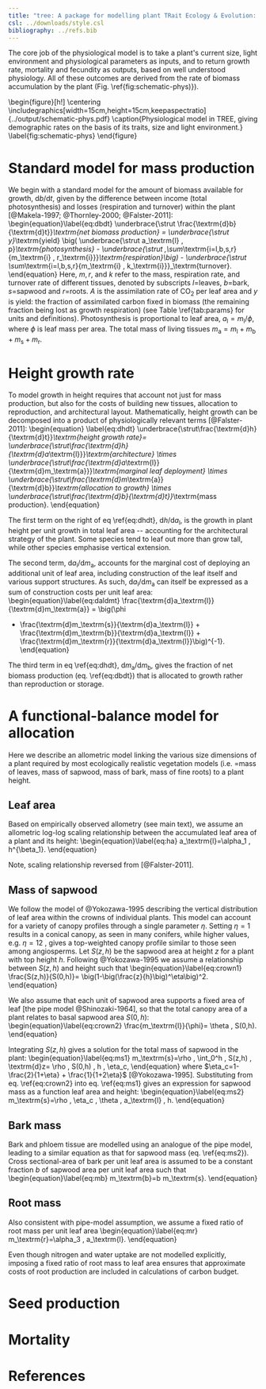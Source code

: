 ```yaml
---
title: "tree: A package for modelling plant TRait Ecology & Evolution: _Plant physiological model_"
csl: ../downloads/style.csl
bibliography: ../refs.bib
---
```


The core job of the physiological model is to take a plant's current size, light
environment and physiological parameters as inputs, and to return growth rate,
mortality and fecundity as outputs, based on well understood physiology. All of these 
outcomes are derived from the rate of biomass accumulation by the plant (Fig. \ref{fig:schematic-phys)}).

\begin{figure}[h!]
\centering
\includegraphics[width=15cm,height=15cm,keepaspectratio]{../output/schematic-phys.pdf}
\caption{Physiological model in TREE, giving 
demographic rates on the basis of its traits, size and light environment.}
\label{fig:schematic-phys}
\end{figure}


# Standard model for mass production

We begin with a standard model for the amount of biomass available for
growth, $\textrm{d}b / \textrm{d}t$, given by the difference between income
(total photosynthesis) and losses (respiration and turnover) within the
plant [@Makela-1997; @Thornley-2000; @Falster-2011]:
\begin{equation}\label{eq:dbdt}
\underbrace{\strut \frac{\textrm{d}b}{\textrm{d}t}}_\textrm{net biomass production}
  = \underbrace{\strut y}_\textrm{yield}
    \big( \underbrace{\strut a_\textrm{l} \, p}_\textrm{photosynthesis} -
     \underbrace{\strut \,\sum_\textrm{i=l,b,s,r}{m_\textrm{i} \, r_\textrm{i}}}_\textrm{respiration}\big)
    - \underbrace{\strut \sum_\textrm{i=l,b,s,r}{m_\textrm{i} \, k_\textrm{i}}}_\textrm{turnover}.
\end{equation}
Here, $m,r$, and $k$ refer to the mass, respiration rate, and
turnover rate of different tissues, denoted by subscripts $l$=leaves,
$b$=bark, $s$=sapwood and $r$=roots. $A$ is the assimilation
rate of CO$_2$ per leaf area and $y$ is yield: the fraction of
assimilated carbon fixed in biomass (the remaining fraction being lost
as growth respiration) (see Table \ref{tab:params} for units and
definitions). Photosynthesis is proportional to leaf area,
$a_\textrm{l} = m_\textrm{l} / \phi$, where $\phi$ is leaf mass per area.
The total mass of living tissues $m_\textrm{a}=m_\textrm{l}+m_\textrm{b}+m_\textrm{s}+m_\textrm{r}.$

# Height growth rate 

To model growth in  height requires that account not just for mass production, but also for the costs of building new tissues, allocation to reproduction, and architectural layout. Mathematically, height growth can be decomposed into a product of physiologically relevant terms [@Falster-2011]:
\begin{equation} \label{eq:dhdt}
\underbrace{\strut\frac{\textrm{d}h}{\textrm{d}t}}_\textrm{height growth rate}= \underbrace{\strut\frac{\textrm{d}h}{\textrm{d}a_\textrm{l}}}_\textrm{architecture}
\times \underbrace{\strut\frac{\textrm{d}a_\textrm{l}}{\textrm{d}m_\textrm{a}}}_\textrm{marginal leaf deployment}
\times \underbrace{\strut\frac{\textrm{d}m_\textrm{a}}{\textrm{d}b}}_\textrm{allocation to growth}
\times \underbrace{\strut\frac{\textrm{d}b}{\textrm{d}t}}_\textrm{mass production}.
\end{equation}

The first term on the right of eq \ref{eq:dhdt},
$\textrm{d}h / \textrm{d}a_\textrm{l}$, is the growth in plant height
per unit growth in total leaf area -- accounting for the architectural
strategy of the plant. Some species tend to leaf out more than grow
tall, while other species emphasise vertical
extension.

The second term, $\textrm{d}a_\textrm{l} / \textrm{d}m_\textrm{a}$,
accounts for the marginal cost of deploying an additional unit of leaf
area, including construction of the leaf itself and various support
structures. As such, $\textrm{d}a_\textrm{l} / \textrm{d}m_\textrm{a}$
can itself be expressed as a sum of construction costs per unit leaf
area:
\begin{equation}\label{eq:daldmt}
\frac{\textrm{d}a_\textrm{l}}{\textrm{d}m_\textrm{a}}
= \big(\phi
 + \frac{\textrm{d}m_\textrm{s}}{\textrm{d}a_\textrm{l}} + \frac{\textrm{d}m_\textrm{b}}{\textrm{d}a_\textrm{l}} + \frac{\textrm{d}m_\textrm{r}}{\textrm{d}a_\textrm{l}}\big)^{-1}.
\end{equation}

The third term in eq \ref{eq:dhdt},
$\textrm{d}m_\textrm{a} / \textrm{d}m_\textrm{b}$, gives the fraction of net
biomass production (eq. \ref{eq:dbdt}) that is allocated to growth
rather than reproduction or storage.

# A functional-balance model for allocation

Here we describe an allometric model linking the various size dimensions
of a plant required by most ecologically realistic vegetation models
(i.e. =mass of leaves, mass of sapwood, mass of bark, mass of fine
roots) to a plant height. 

## Leaf area

Based on empirically observed allometry (see main text), we assume an
allometric log-log scaling relationship between the accumulated leaf
area of a plant and its height:
\begin{equation}\label{eq:ha}
a_\textrm{l}=\alpha_1 \, h^{\beta_1}.
\end{equation}

Note, scaling relationship reversed from [@Falster-2011].

## Mass of sapwood

We follow the model of @Yokozawa-1995 describing the
vertical distribution of leaf area within the crowns of individual
plants. This model can account for a variety of canopy profiles through
a single parameter $\eta$. Setting $\eta=1$ results in a conical
canopy, as seen in many conifers, while higher values, e.g. $\eta=12$
, gives a top-weighted canopy profile similar to those seen among
angiosperms. Let $S(z,h)$ be the sapwood area at height $z$ for a
plant with top height $h$. Following @Yokozawa-1995 we
assume a relationship between $S(z,h)$ and height such that
\begin{equation}\label{eq:crown1}
\frac{S(z,h)}{S(0,h)}= \big(1-\big(\frac{z}{h}\big)^\eta\big)^2.
\end{equation}

We also assume that each unit of sapwood area supports a fixed area of
leaf [the pipe model @Shinozaki-1964], so that the total
canopy area of a plant relates to basal sapwood area $S(0,h)$:
\begin{equation}\label{eq:crown2}
\frac{m_\textrm{l}}{\phi}= \theta \, S(0,h).
\end{equation}

Integrating $S(z,h)$ gives a solution for the total mass of sapwood in
the plant:
\begin{equation}\label{eq:ms1}
m_\textrm{s}=\rho \, \int_0^h \, S(z,h) \, \textrm{d}z= \rho \, S(0,h) \, h \, \eta_c, \end{equation}
where
$\eta_c=1-\frac{2}{1+\eta} + \frac{1}{1+2\eta}$ [@Yokozawa-1995].
Substituting from eq. \ref{eq:crown2} into eq. \ref{eq:ms1} gives an
expression for sapwood mass as a function leaf area and height:
\begin{equation}\label{eq:ms2}
m_\textrm{s}=\rho \, \eta_c \, \theta \, a_\textrm{l} \, h.
\end{equation}

## Bark mass

Bark and phloem tissue are modelled using an analogue of the pipe model,
leading to a similar equation as that for sapwood mass (eq.
\ref{eq:ms2}). Cross sectional-area of bark per unit leaf area is
assumed to be a constant fraction $b$ of sapwood area per unit leaf
area such that
\begin{equation}\label{eq:mb}
m_\textrm{b}=b m_\textrm{s}.
\end{equation}

## Root mass

Also consistent with pipe-model assumption, we assume a fixed ratio of
root mass per unit leaf area
\begin{equation}\label{eq:mr}
m_\textrm{r}=\alpha_3 \, a_\textrm{l}.
\end{equation}

Even though nitrogen and water uptake are not modelled explicitly,
imposing a fixed ratio of root mass to leaf area ensures that
approximate costs of root production are included in calculations of
carbon budget.

# Seed production

# Mortality

# References
